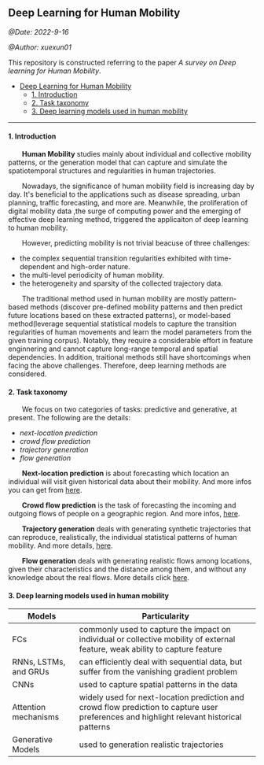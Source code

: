 ## Deep Learning for Human Mobility

*@Date: 2022-9-16*

*@Author: xuexun01*

This repository is constructed referring to the paper *A survey on Deep learning for Human Mobility*.

- [Deep Learning for Human Mobility](#deep-learning-for-human-mobility)
    - [1. Introduction](#1-introduction)
    - [2. Task taxonomy](#2-task-taxonomy)
    - [3. Deep learning models used in human mobility](#3-deep-learning-models-used-in-human-mobility)


***

#### 1. Introduction

&emsp;&emsp;**Human Mobility** studies mainly about individual and collective mobility patterns, or the generation model that can capture and simulate the spatiotemporal structures and regularities in human trajectories.

&emsp;&emsp;Nowadays, the significance of human mobility field is increasing day by day. It's beneficial to the applications such as disease spreading, urban planning, traffic forecasting, and more are. Meanwhile, the proliferation of digital mobility data ,the surge of computing power and the emerging of effective deep learning method, triggered the applicaiton of deep learning to human mobility.

&emsp;&emsp;However, predicting mobility is not trivial beacuse of three challenges:

* the complex sequential transition regularities exhibited with time-dependent and high-order nature.
* the multi-level periodicity of human mobility.
* the heterogeneity and sparsity of the collected trajectory data.

&emsp;&emsp;The traditional method used in human mobility are mostly pattern-based methods (discover pre-defined mobility patterns and then predict future locations based on these extracted patterns), or model-based method(leverage sequential statistical models to capture the transition regularities of human movements and learn the model parameters from the given training corpus). Notably, they require a considerable effort in feature enginnering and cannot capture long-range temporal and spatial dependencies. In addition, traitional methods still have shortcomings when facing the above challenges. Therefore, deep learning methods are considered.

#### 2. Task taxonomy

&emsp;&emsp;We focus on two categories of tasks: predictive and generative, at present. The following  are the details:

* *next-location prediction*
* *crowd flow prediction*
* *trajectory generation*
* *flow generation*

&emsp;&emsp;**Next-location prediction** is about forecasting which location an individual will visit given historical data about their mobility. And more infos you can get from [here](https://github.com/xuexun01/DL4HM/tree/main/next-location%20prediction).

&emsp;&emsp;**Crowd flow prediction** is the task of forecasting the incoming and outgoing flows of people on a geographic region. And more infos, [here](https://github.com/xuexun01/DL4HM/tree/main/crowd%20flow%20prediction).

&emsp;&emsp;**Trajectory generation** deals with generating synthetic trajectories that can reproduce, realistically, the individual statistical patterns of human mobility. And more details, [here](https://github.com/xuexun01/DL4HM/tree/main/trajectory%20generation).

&emsp;&emsp;**Flow generation** deals with generating realistic flows among locations, given their characteristics and the distance among them, and without any knowledge about the real flows. More details click [here](https://github.com/xuexun01/DL4HM/tree/main/flow%20generation).

#### 3. Deep learning models used in human mobility

|Models|Particularity|
|---|---|
|FCs|commonly used to capture the impact on individual or collective mobility of external feature, weak ability to capture feature|
|RNNs, LSTMs, and GRUs|can efficiently deal with sequential data, but suffer from the vanishing gradient problem|
|CNNs|used to capture spatial patterns in the data|
|Attention mechanisms|widely used for next-location prediction and crowd flow prediction to capture user preferences and highlight relevant historical patterns|
|Generative Models|used to generation realistic trajectories|